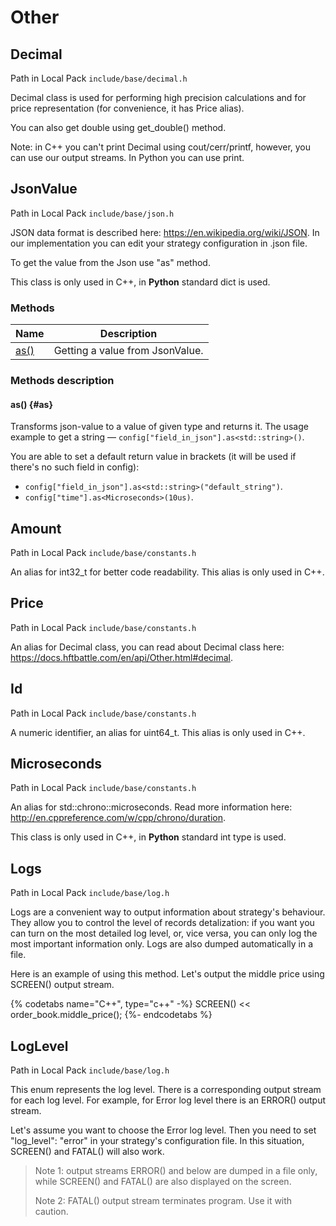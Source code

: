 # Other

## Decimal

Path in Local Pack `include/base/decimal.h`

Decimal class is used for performing high precision calculations and for price representation (for convenience, it has Price alias).

You can also get double using get_double() method.

Note: in C++ you can't print Decimal using cout/cerr/printf, however, you can use our output streams.
In Python you can use print.

## JsonValue

Path in Local Pack `include/base/json.h`

JSON data format is described here: <https://en.wikipedia.org/wiki/JSON>.
In our implementation you can edit your strategy configuration in .json file.

To get the value from the Json use "as" method.

This class is only used in C++, in **Python** standard dict is used.

### Methods

| Name | Description |
| --- | --- |
| [as()](#as) | Getting a value from JsonValue. |

### Methods description

#### as() {#as}

Transforms json-value to a value of given type and returns it.
The usage example to get a string — `config["field_in_json"].as<std::string>()`.

You are able to set a default return value in brackets (it will be used if there's no such field in config):

- `config["field_in_json"].as<std::string>("default_string")`.
- `config["time"].as<Microseconds>(10us)`.

## Amount

Path in Local Pack `include/base/constants.h`

An alias for int32_t for better code readability.
This alias is only used in C++.

## Price

Path in Local Pack `include/base/constants.h`

An alias for Decimal class, you can read about Decimal class here: <https://docs.hftbattle.com/en/api/Other.html#decimal>.

## Id

Path in Local Pack `include/base/constants.h`

A numeric identifier, an alias for uint64_t.
This alias is only used in C++.

## Microseconds

Path in Local Pack `include/base/constants.h`

An alias for std::chrono::microseconds.
Read more information here: <http://en.cppreference.com/w/cpp/chrono/duration>.

This class is only used in C++, in **Python** standard int type is used.

## Logs

Path in Local Pack `include/base/log.h`

Logs are a convenient way to output information about strategy's behaviour.
They allow you to control the level of records detalization: if you want you can turn on the most detailed log level, or, vice versa, you can only log the most important information only.
Logs are also dumped automatically in a file.

Here is an example of using this method.
Let's output the middle price using SCREEN() output stream.

{% codetabs name="C++", type="c++" -%}
SCREEN() << order_book.middle_price();
{%- endcodetabs %}

## LogLevel

Path in Local Pack `include/base/log.h`

This enum represents the log level.
There is a corresponding output stream for each log level.
For example, for Error log level there is an ERROR() output stream.

Let's assume you want to choose the Error log level.
Then you need to set "log_level": "error" in your strategy's configuration file.
In this situation, SCREEN() and FATAL() will also work.

> Note 1: output streams ERROR() and below are dumped in a file only, while SCREEN() and FATAL() are also displayed on the screen.
>
> Note 2: FATAL() output stream terminates program.
> Use it with caution.
